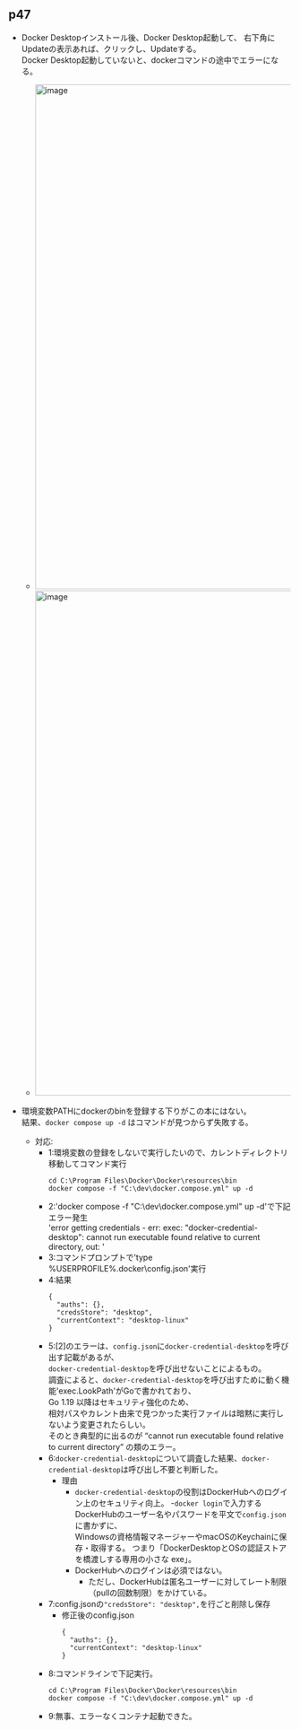 ## p47
- Docker Desktopインストール後、Docker Desktop起動して、
  右下角にUpdateの表示あれば、クリックし、Updateする。  
  Docker Desktop起動していないと、dockerコマンドの途中でエラーになる。
  
  - <img width="1587" height="900" alt="image" src="https://github.com/user-attachments/assets/7dc772ea-200a-4013-9088-c7d7ff3fe5b3" />
  - <img width="1587" height="900" alt="image" src="https://github.com/user-attachments/assets/471d5e90-6eec-4dd4-8243-1b76bbfb96fa" />

- 環境変数PATHにdockerのbinを登録する下りがこの本にはない。  
  結果、`docker compose up -d` はコマンドが見つからず失敗する。  
  - 対応:
    - 1:環境変数の登録をしないで実行したいので、カレントディレクトリ移動してコマンド実行  
      ```
      cd C:\Program Files\Docker\Docker\resources\bin
      docker compose -f "C:\dev\docker.compose.yml" up -d
      ```
    - 2:'docker compose -f "C:\dev\docker.compose.yml" up -d'で下記エラー発生  
      'error getting credentials - err: exec: "docker-credential-desktop": cannot run executable found relative to current directory, out: '  
    - 3:コマンドプロンプトで'type %USERPROFILE%\.docker\config.json'実行
    - 4:結果
      ```
      {
        "auths": {},
        "credsStore": "desktop",
        "currentContext": "desktop-linux"
      }
      ```
    - 5:[2]のエラーは、`config.json`に`docker-credential-desktop`を呼び出す記載があるが、  
      `docker-credential-desktop`を呼び出せないことによるもの。  
      調査によると、`docker-credential-desktop`を呼び出すために動く機能'exec.LookPath'がGoで書かれており、  
      Go 1.19 以降はセキュリティ強化のため、  
      相対パスやカレント由来で見つかった実行ファイルは暗黙に実行しないよう変更されたらしい。  
      そのとき典型的に出るのが “cannot run executable found relative to current directory” の類のエラー。    
    - 6:`docker-credential-desktop`について調査した結果、`docker-credential-desktop`は呼び出し不要と判断した。
      - 理由
        - `docker-credential-desktop`の役割はDockerHubへのログイン上のセキュリティ向上。
          -`docker login`で入力するDockerHubのユーザー名やパスワードを平文で`config.json`に書かずに、  
          Windowsの資格情報マネージャーやmacOSのKeychainに保存・取得する。
          つまり「DockerDesktopとOSの認証ストアを橋渡しする専用の小さな exe」。
        - DockerHubへのログインは必須ではない。
          - ただし、DockerHubは匿名ユーザーに対してレート制限（pullの回数制限）をかけている。
    - 7:config.jsonの`"credsStore": "desktop",`を行ごと削除し保存
      - 修正後のconfig.json
        ```
        {
          "auths": {},
          "currentContext": "desktop-linux"
        }
        ```
    - 8:コマンドラインで下記実行。
      ```
      cd C:\Program Files\Docker\Docker\resources\bin
      docker compose -f "C:\dev\docker.compose.yml" up -d
      ```
    - 9:無事、エラーなくコンテナ起動できた。

